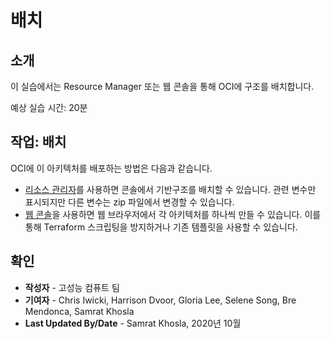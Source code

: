 # 배치

## 소개

이 실습에서는 Resource Manager 또는 웹 콘솔을 통해 OCI에 구조를 배치합니다.

예상 실습 시간: 20분

## 작업: 배치

OCI에 이 아키텍처를 배포하는 방법은 다음과 같습니다.

*   [리소스 관리자](https://github.com/oci-hpc/oci-hpc-runbook-namd/blob/master/Documentation/ResourceManager.md#deployment-through-resource-manager)를 사용하면 콘솔에서 기반구조를 배치할 수 있습니다. 관련 변수만 표시되지만 다른 변수는 zip 파일에서 변경할 수 있습니다.
*   [웹 콘솔](https://github.com/oci-hpc/oci-hpc-runbook-namd/blob/master/Documentation/ManualDeployment.md#deployment-via-web-console)을 사용하면 웹 브라우저에서 각 아키텍처를 하나씩 만들 수 있습니다. 이를 통해 Terraform 스크립팅을 방지하거나 기존 템플릿을 사용할 수 있습니다.

## 확인

*   **작성자** - 고성능 컴퓨트 팀
*   **기여자** - Chris Iwicki, Harrison Dvoor, Gloria Lee, Selene Song, Bre Mendonca, Samrat Khosla
*   **Last Updated By/Date** - Samrat Khosla, 2020년 10월
